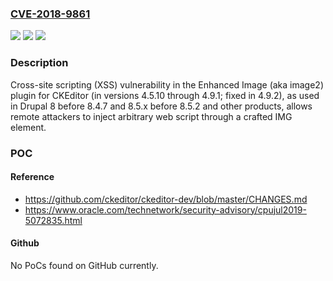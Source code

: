 ### [CVE-2018-9861](https://cve.mitre.org/cgi-bin/cvename.cgi?name=CVE-2018-9861)
![](https://img.shields.io/static/v1?label=Product&message=n%2Fa&color=blue)
![](https://img.shields.io/static/v1?label=Version&message=n%2Fa&color=blue)
![](https://img.shields.io/static/v1?label=Vulnerability&message=n%2Fa&color=brighgreen)

### Description

Cross-site scripting (XSS) vulnerability in the Enhanced Image (aka image2) plugin for CKEditor (in versions 4.5.10 through 4.9.1; fixed in 4.9.2), as used in Drupal 8 before 8.4.7 and 8.5.x before 8.5.2 and other products, allows remote attackers to inject arbitrary web script through a crafted IMG element.

### POC

#### Reference
- https://github.com/ckeditor/ckeditor-dev/blob/master/CHANGES.md
- https://www.oracle.com/technetwork/security-advisory/cpujul2019-5072835.html

#### Github
No PoCs found on GitHub currently.

